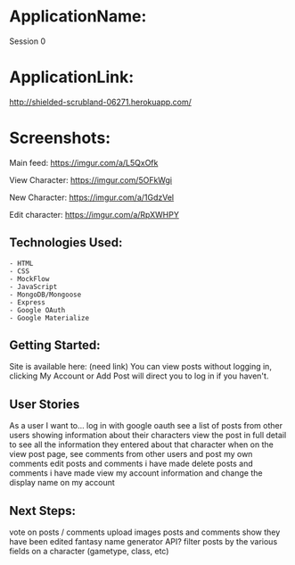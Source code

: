 # ApplicationName:
Session 0

# ApplicationLink:
http://shielded-scrubland-06271.herokuapp.com/

# Screenshots:
Main feed:
https://imgur.com/a/L5QxOfk

View Character:
https://imgur.com/5OFkWgi

New Character:
https://imgur.com/a/1GdzVel

Edit character:
https://imgur.com/a/RpXWHPY


## Technologies Used:
    - HTML
    - CSS 
    - MockFlow
    - JavaScript
    - MongoDB/Mongoose
    - Express
    - Google OAuth
    - Google Materialize

## Getting Started:
Site is available here:
(need link)
You can view posts without logging in, clicking My Account or Add Post will direct you to log in if you haven't.

## User Stories
As a user I want to…
log in with google oauth
see a list of posts from other users showing information about their characters
view the post in full detail to see all the information they entered about that character
when on the view post page, see comments from other users and post my own comments
edit posts and comments i have made
delete posts and comments i have made
view my account information and change the display name on my account

## Next Steps:
vote on posts / comments
upload images
posts and comments show they have been edited
fantasy name generator API? 
filter posts by the various fields on a character (gametype, class, etc)
